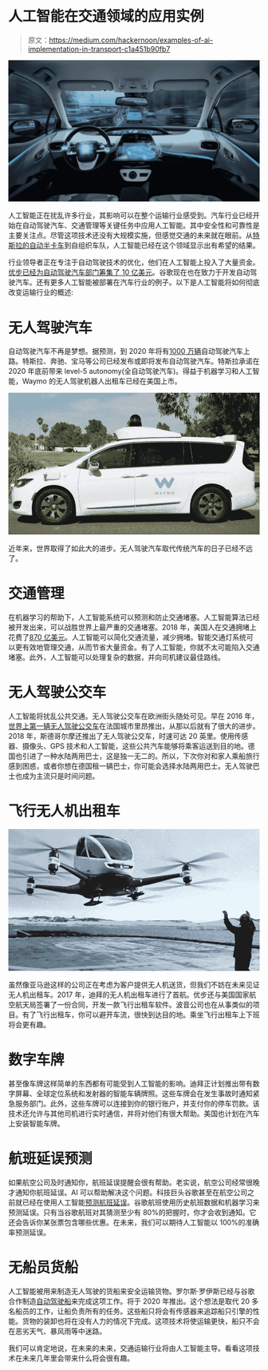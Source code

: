 # 人工智能在交通领域的应用实例

> 原文：<https://medium.com/hackernoon/examples-of-ai-implementation-in-transport-c1a451b90fb7>

![](img/457b22674586bfd6ae362875d3065ec3.png)

人工智能正在扰乱许多行业，其影响可以在整个运输行业感受到。汽车行业已经开始在自动驾驶汽车、交通管理等关键任务中应用人工智能。其中安全性和可靠性是主要关注点。尽管这项技术还没有大规模实施，但感觉交通的未来就在眼前。从[特斯拉的自动半卡车](https://futurism.com/teslas-autonomous-semi-truck-spotted-california-highway)到自组织车队，人工智能已经在这个领域显示出有希望的结果。

行业领导者正在专注于自动驾驶技术的优化，他们在人工智能上投入了大量资金。[优步已经为自动驾驶汽车部门筹集了 10 亿美元](https://www.wsj.com/articles/uber-clinches-1-billion-investment-in-self-driving-car-unit-11555635651)。谷歌现在也在致力于开发自动驾驶汽车。还有更多人工智能被部署在汽车行业的例子。以下是人工智能将如何彻底改变运输行业的概述:

# 无人驾驶汽车

自动驾驶汽车不再是梦想。据预测，到 2020 年将有[1000 万辆](https://www.forbes.com/sites/oliviergarret/2017/03/03/10-million-self-driving-cars-will-hit-the-road-by-2020-heres-how-to-profit/#1720e38b7e50)自动驾驶汽车上路。特斯拉、奔驰、宝马等公司已经发布或即将发布自动驾驶汽车。特斯拉承诺在 2020 年底前带来 level-5 autonomy(全自动驾驶汽车)。得益于机器学习和人工智能，Waymo 的无人驾驶机器人出租车已经在美国上市。

![](img/2e6f6cbdd1365546786f9cf59d71d8fd.png)

近年来，世界取得了如此大的进步。无人驾驶汽车取代传统汽车的日子已经不远了。

# 交通管理

在机器学习的帮助下，人工智能系统可以预测和防止交通堵塞。人工智能算法已经被开发出来，可以战胜世界上最严重的交通堵塞。2018 年，美国人在交通拥堵上花费了[870 亿美元](http://inrix.com/press-releases/scorecard-2018-us/)。人工智能可以简化交通流量，减少拥堵。智能交通灯系统可以更有效地管理交通，从而节省大量资金。有了人工智能，你就不太可能陷入交通堵塞。此外，人工智能可以处理复杂的数据，并向司机建议最佳路线。

# 无人驾驶公交车

人工智能将扰乱公共交通。无人驾驶公交车在欧洲街头随处可见。早在 2016 年，[世界上第一辆无人驾驶公交车](https://www.telegraph.co.uk/news/2016/09/03/worlds-first-driverless-bus-service-begins-carrying-passengers-i/)在法国城市里昂推出，从那以后就有了很大的进步。2018 年，斯德哥尔摩还推出了无人驾驶公交车，时速可达 20 英里。使用传感器、摄像头、GPS 技术和人工智能，这些公共汽车能够将乘客运送到目的地。德国也引进了一种水陆两用巴士，这是独一无二的。所以，下次你对和家人乘船旅行感到困惑，或者你想在德国租一辆巴士，你可能会选择水陆两用巴士。无人驾驶巴士也成为主流只是时间问题。

# 飞行无人机出租车

![](img/9153dcc34a59be279c88695958c4307b.png)

虽然像亚马逊这样的公司正在考虑为客户提供无人机送货，但我们不妨在未来见证无人机出租车。2017 年，迪拜的无人机出租车进行了首航。优步还与美国国家航空航天局签署了一份合同，开发一款飞行出租车软件。波音公司也在从事类似的项目。有了飞行出租车，你可以避开车流，很快到达目的地。乘坐飞行出租车上下班将会更有趣。

# 数字车牌

甚至像车牌这样简单的东西都有可能受到人工智能的影响。迪拜正计划推出带有数字屏幕、全球定位系统和发射器的智能车辆牌照。这些车牌会在发生事故时通知紧急服务部门。此外，这些车牌可以连接到你的银行账户，并支付你的停车罚款。该技术还允许与其他司机进行实时通信，并将对他们有很大帮助。美国也计划在汽车上安装智能车牌。

# 航班延误预测

如果航空公司及时通知你，航班延误提醒会很有帮助。老实说，航空公司经常很晚才通知你航班延误。AI 可以帮助解决这个问题。科技巨头谷歌甚至在航空公司之前就已经在使用人工智能[预测航班延误](https://www.engadget.com/2018/01/31/google-flights-predicts-delays/)。谷歌航班使用历史航班数据和机器学习来预测延误。只有当谷歌航班对其猜测至少有 80%的把握时，你才会收到通知。它还会告诉你某张票包含哪些优惠。在未来，我们可以期待人工智能以 100%的准确率预测延误。

# 无船员货船

人工智能被用来制造无人驾驶的货船来安全运输货物。罗尔斯·罗伊斯已经与谷歌合作制造[自动驾驶船](https://www.forbes.com/sites/bernardmarr/2017/10/23/rolls-royce-and-google-partner-to-create-smarter-autonomous-ships-based-on-ai-and-machine-learning/#766b6aa6dfe9)来完成这项工作。将于 2020 年推出。这个想法是取代 20 多名船员的工作，让船负责所有的任务。这些船只将会有传感器来追踪船只引擎的性能。货物的装卸也将在没有人力的情况下完成。这项技术将使运输更快，船只不会在恶劣天气、暴风雨等中迷路。

我们可以肯定地说，在未来的未来，交通运输行业将由人工智能主导。看看这项技术在未来几年里会带来什么将会很有趣。